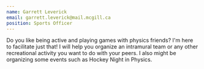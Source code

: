 ```yaml
---
name: Garrett Leverick
email: garrett.leverick@mail.mcgill.ca
position: Sports Officer
---
```


Do you like being active and playing games with physics friends? I'm here to facilitate just that! I will help you organize an intramural team or any other recreational activity you want to do with your peers. I also might be organizing some events such as Hockey Night in Physics.
